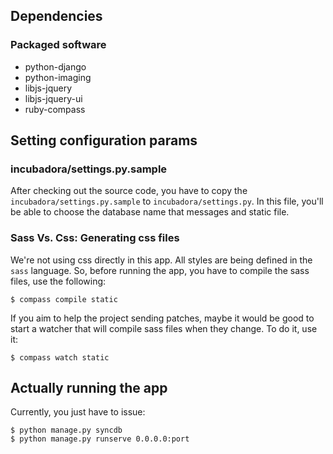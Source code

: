 ## Dependencies

### Packaged software

 * python-django
 * python-imaging
 * libjs-jquery
 * libjs-jquery-ui
 * ruby-compass

## Setting configuration params

### incubadora/settings.py.sample

After checking out the source code, you have to copy the
`incubadora/settings.py.sample` to `incubadora/settings.py`. In this file, you'll be able to choose
the database name that messages and static file.

### Sass Vs. Css: Generating css files

We're not using css directly in this app. All styles are being defined
in the `sass` language. So, before running the app, you have to compile
the sass files, use the following:

    $ compass compile static

If you aim to help the project sending patches, maybe it would be good
to start a watcher that will compile sass files when they change. To do
it, use it:

    $ compass watch static

## Actually running the app

Currently, you just have to issue:

    $ python manage.py syncdb
    $ python manage.py runserve 0.0.0.0:port
